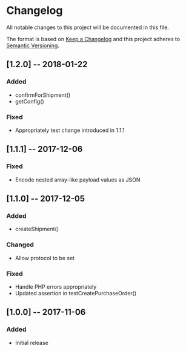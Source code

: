 # Changelog
All notable changes to this project will be documented in this file.

The format is based on [Keep a Changelog](http://keepachangelog.com/en/1.0.0/)
and this project adheres to [Semantic Versioning](http://semver.org/spec/v2.0.0.html).

## [1.2.0] -- 2018-01-22

### Added
  * confirmForShipment()
  * getConfig()
### Fixed
  * Appropriately test change introduced in 1.1.1

## [1.1.1] -- 2017-12-06

### Fixed
  * Encode nested array-like payload values as JSON

## [1.1.0] -- 2017-12-05

### Added
  * createShipment()
### Changed
  * Allow protocol to be set
### Fixed
  * Handle PHP errors appropriately
  * Updated assertion in testCreatePurchaseOrder()

## [1.0.0] -- 2017-11-06

### Added
  * Initial release
